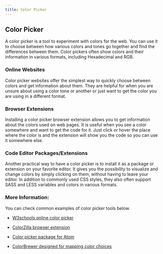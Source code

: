 ```yaml
---
title: Color Picker
---
```


## Color Picker

A color picker is a tool to experiment with colors for the web. You can use it to choose between how various colors and tones go together and find the differences between them. Color pickers often show colors and their information in various formats, including Hexadecimal and RGB.

### Online Websites

Color picker websites offer the simplest way to quickly choose between colors and get information about them. They are helpful for when you are unsure about using a color tone or another or just want to get the color you are using in a different format.

### Browser Extensions

Installing a color picker browser extension allows you to get information about the colors used on web pages. It is useful when you see a color somewhere and want to get the code for it. Just click or hover the place where the color is and the extension will show you the code so you can use it somewhere else.

### Code Editor Packages/Extensions

Another practical way to have a color picker is to install it as a package or extension on your favorite editor. It gives you the possibility to visualize and change colors by simply clicking on them, without having to leave your editor. In addition to commonly used CSS styles, they also often support SASS and LESS variables and colors in various formats.

### More Information:

You can check common examples of color picker tools below.

* <a href='https://www.w3schools.com/colors/colors_picker.asp' target='_blank' rel='nofollow'>W3schools online color picker</a>

* <a href='http://www.colorzilla.com/' target='_blank' rel='nofollow'>ColorZilla browser extension</a>

* <a href='https://atom.io/packages/color-picker' target='_blank' rel='nofollow'>Color picker package for Atom</a>

* <a href='http://colorbrewer2.org' target='_blank' rel='nofollow'>ColorBrewer designed for mapping color choices</a>
